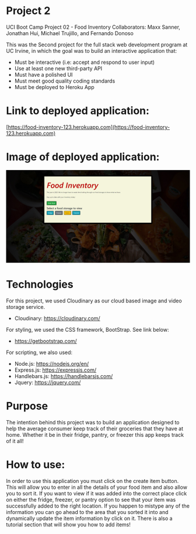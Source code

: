# Project 2
UCI Boot Camp Project 02 - Food Inventory
Collaborators: Maxx Sanner, Jonathan Hui, Michael Trujillo, and Fernando Donoso

This was the Second project for the full stack web development program at UC Irvine, in which the goal was to build an interactive application that:


- Must be interactive (i.e: accept and respond to user input)
- Use at least one new third-party API
- Must have a polished UI
- Must meet good quality coding standards
- Must be deployed to Heroku App

# Link to deployed application:
[https://food-inventory-123.herokuapp.com](https://food-inventory-123.herokuapp.com)

# Image of deployed application:
![deployed application](/public/assets/images/index.png)

# Technologies
For this project, we used Cloudinary as our cloud based image and video storage service. 

- Cloudinary: https://cloudinary.com/


For styling, we used the CSS framework, BootStrap. See link below:

- https://getbootstrap.com/

For scripting, we also used:

- Node.js: https://nodejs.org/en/
- Express.js: https://expressjs.com/
- Handlebars.js: https://handlebarsjs.com/
- Jquery: https://jquery.com/

# Purpose
The intention behind this project was to build an application designed to help the average consumer keep track of their groceries that they have at home. Whether it be in their fridge, pantry, or freezer this app keeps track of it all! 

# How to use: 
In order to use this application you must click on the create item button. This will allow you to enter in all the details of your food item and also allow you to sort it. If you want to view if it was added into the correct place click on either the fridge, freezer, or pantry option to see that your item was successfully added to the right location. If you happen to mistype any of the information you can go ahead to the area that you sorted it into and dynamically update the item information by click on it. There is also a tutorial section that will show you how to add items!
